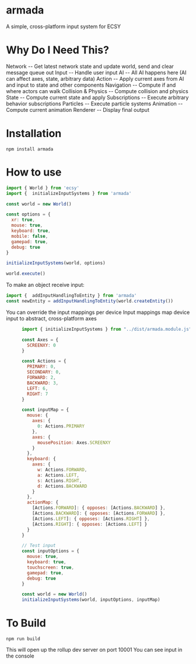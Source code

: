 # armada
A simple, cross-platform input system for ECSY

# Why Do I Need This?


Network -- Get latest network state and update world, send and clear message queue out
Input -- Handle user input
AI -- All AI happens here (AI can affect axes, state, arbitrary data)
Action -- Apply current axes from AI and input to state and other components
Navigation -- Compute if and where actors can walk
Collision & Physics -- Compute collision and physics
State -- Compute current state and apply
Subscriptions -- Execute arbitrary behavior subscriptions
Particles -- Execute particle systems
Animation -- Compute current animation
Renderer -- Display final output


# Installation
```
npm install armada
```

# How to use
```javascript
import { World } from 'ecsy'
import {  initializeInputSystems } from 'armada'

const world = new World()

const options = {
  xr: true,
  mouse: true,
  keyboard: true,
  mobile: false,
  gamepad: true,
  debug: true
}

initializeInputSystems(world, options)

world.execute()
```

To make an object receive input:
```javascript
import {  addInputHandlingToEntity } from 'armada'
const newEntity = addInputHandlingToEntity(world.createEntity())
```

You can override the input mappings per device
Input mappings map device input to abstract, cross-platform axes

```javascript
      import { initializeInputSystems } from "../dist/armada.module.js"

      const Axes = {
        SCREENXY: 0
      }

      const Actions = {
        PRIMARY: 0,
        SECONDARY: 0,
        FORWARD: 2,
        BACKWARD: 3,
        LEFT: 6,
        RIGHT: 7
      }

      const inputMap = {
        mouse: {
          axes: {
            0: Actions.PRIMARY
          },
          axes: {
            mousePosition: Axes.SCREENXY
          }
        },
        keyboard: {
          axes: {
            w: Actions.FORWARD,
            a: Actions.LEFT,
            s: Actions.RIGHT,
            d: Actions.BACKWARD
          }
        },
        actionMap: {
          [Actions.FORWARD]: { opposes: [Actions.BACKWARD] },
          [Actions.BACKWARD]: { opposes: [Actions.FORWARD] },
          [Actions.LEFT]: { opposes: [Actions.RIGHT] },
          [Actions.RIGHT]: { opposes: [Actions.LEFT] }
        }
      }

      // Test input
      const inputOptions = {
        mouse: true,
        keyboard: true,
        touchscreen: true,
        gamepad: true,
        debug: true
      }

      const world = new World()
      initializeInputSystems(world, inputOptions, inputMap)
```

# To Build
```
npm run build
```
This will open up the rollup dev server on port 10001
You can see input in the console
